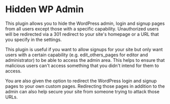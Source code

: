Hidden WP Admin
=============

This plugin allows you to hide the WordPress admin, login and signup pages from all users except those with a specific capability. Unauthorized users will be redirected via a 301 redirect to your site's homepage or a URL that you specify in the settings.

This plugin is useful if you want to allow signups for your site but only want users with a certain capability (e.g. edit_others_pages for editor and administrator) to be able to access the admin area. This helps to ensure that malicious users can't access something that you didn't intend for them to access.

You are also given the option to redirect the WordPress login and signup pages to your own custom pages. Redirecting those pages in addition to the admin can also help secure your site from someone trying to attack those URLs. 
